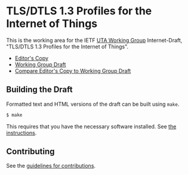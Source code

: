 # TLS/DTLS 1.3 Profiles for the Internet of Things

This is the working area for the IETF [UTA Working Group](https://datatracker.ietf.org/wg/uta/documents/) Internet-Draft, "TLS/DTLS 1.3 Profiles for the Internet of Things".

* [Editor's Copy](https://thomas-fossati.github.io/draft-tls13-iot/#go.draft-ietf-uta-tls13-iot-profile.html)
* [Working Group Draft](https://tools.ietf.org/html/draft-ietf-uta-tls13-iot-profile)
* [Compare Editor's Copy to Working Group Draft](https://thomas-fossati.github.io/draft-tls13-iot/#go.draft-ietf-uta-tls13-iot-profile.diff)

## Building the Draft

Formatted text and HTML versions of the draft can be built using `make`.

```sh
$ make
```

This requires that you have the necessary software installed.  See
[the instructions](https://github.com/martinthomson/i-d-template/blob/master/doc/SETUP.md).


## Contributing

See the
[guidelines for contributions](https://github.com/thomas-fossati/draft-tls13-iot/blob/master/CONTRIBUTING.md).
